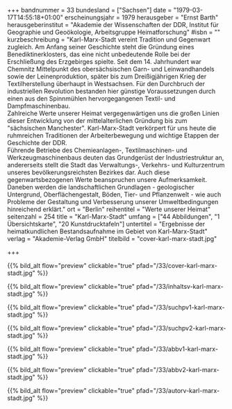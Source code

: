 +++
bandnummer = 33
bundesland = ["Sachsen"]
date = "1979-03-17T14:55:18+01:00"
erscheinungsjahr = 1979
herausgeber = "Ernst Barth"
herausgeberinstitut = "Akademie der Wissenschaften der DDR, Institut für Geographie und Geoökologie, Arbeitsgruppe Heimatforschung"
#isbn = ""
kurzbeschreibung = "Karl-Marx-Stadt vereint Tradition und Gegenwart zugleich. Am Anfang seiner Geschichte steht die Gründung eines Benediktinerklosters, das eine nicht unbedeutende Rolle bei der Erschließung des Erzgebirges spielte. Seit dem 14. Jahrhundert war Chemnitz Mittelpunkt des obersächsischen Garn- und Leinwandhandels sowie der Leinenproduktion, später bis zum Dreißigjährigen Krieg der Textilherstellung überhaupt in Westsachsen. Für den Durchbruch der industriellen Revolution bestanden hier günstige Voraussetzungen durch einen aus den Spinnmühlen hervorgegangenen Textil- und Dampfmaschinenbau. <br> Zahlreiche Werte unserer Heimat vergegenwärtigen uns die großen Linien dieser Entwicklung von der mittelalterlichen Gründung bis zum \"sächsischen Manchester\". Karl-Marx-Stadt verkörpert für uns heute die ruhmreichen Traditionen der Arbeiterbewegung und wichtige Etappen der Geschichte der DDR.  <br> Führende Betriebe des Chemieanlagen-, Textilmaschinen- und Werkzeugmaschinenbaus deuten das Grundgerüst der Industriestruktur an, andererseits stellt die Stadt das Verwaltungs-, Verkehrs- und Kulturzentrum unseres bevölkerungsreichsten Bezirkes dar. Auch diese gegenwartsbezogenen Werte beanspruchen unsere Aufmerksamkeit. Daneben werden die landschaftlichen Grundlagen - geologischer Untergrund, Oberflächengestalt, Böden, Tier- und Pflanzenwelt - wie auch Probleme der Gestaltung und Verbesserung unserer Umweltbedingungen hinreichend erklärt."
ort = "Berlin"
reihentitel = "Werte unserer Heimat"
seitenzahl = 254
title = "Karl-Marx-Stadt"
umfang = ["44 Abbildungen", "1 Übersichtskarte", "20 Kunstdrucktafeln"]
untertitel = "Ergebnisse der heimatkundlichen Bestandsaufnahme im Gebiet von Karl-Marx-Stadt"
verlag = "Akademie-Verlag GmbH"
titelbild = "cover-karl-marx-stadt.jpg"

+++

{{% bild_alt flow="preview" clickable="true" pfad="/33/cover-karl-marx-stadt.jpg"   %}}

{{% bild_alt flow="preview" clickable="true" pfad="/33/inhaltsv-karl-marx-stadt.jpg"   %}}

{{% bild_alt flow="preview" clickable="true" pfad="/33/suchpv1-karl-marx-stadt.jpg"   %}}

{{% bild_alt flow="preview" clickable="true" pfad="/33/suchpv2-karl-marx-stadt.jpg"   %}}

{{% bild_alt flow="preview" clickable="true" pfad="/33/abbv1-karl-marx-stadt.jpg"   %}}

{{% bild_alt flow="preview" clickable="true" pfad="/33/abbv2-karl-marx-stadt.jpg"   %}}

{{% bild_alt flow="preview" clickable="true" pfad="/33/autorv-karl-marx-stadt.jpg"   %}}

